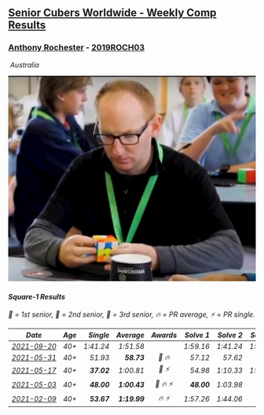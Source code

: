 <style>table {white-space: nowrap;}</style>
<link rel="stylesheet" type="text/css" href="/scw-comp/css/flags.css" />

## [Senior Cubers Worldwide - Weekly Comp Results](/scw-comp/results/)
### [Anthony Rochester](README.md) - [2019ROCH03](https://www.worldcubeassociation.org/persons/2019ROCH03?event=sq1)

<i class="flag flag-AU" />&nbsp;Australia

![Anthony Rochester](1556165958.jpg)

#### Square-1 Results

<span style="white-space: nowrap;">🥇 = 1st senior</span>, <span style="white-space: nowrap;">🥈 = 2nd senior</span>, <span style="white-space: nowrap;">🥉 = 3rd senior</span>, <span style="white-space: nowrap;">🔥 = PR average</span>, <span style="white-space: nowrap;">⚡ = PR single</span>.

| Date | Age | Single | Average | Awards | Solve 1 | Solve 2 | Solve 3 | Solve 4 | Solve 5 | Video |
| :--: | :--: | --: | --: | :--: | --: | --: | --: | --: | --: | :-- |
| [2021-09-20](../../results/2021-09-20/sq1.md) | 40+ | 1:41.24 | 1:51.58 |  | 1:59.16 | 1:41.24 | 1:54.35 | DNS | DNS | [Desktop](https://www.facebook.com/events/374286267681717/permalink/377959600647717) / [Mobile](https://m.facebook.com/events/374286267681717?view=permalink&id=377959600647717) |
| [2021-05-31](../../results/2021-05-31/sq1.md) | 40+ | 51.93 | **58.73** | 🥈 🔥 | 57.12 | 57.62 | 51.93 | 2:03.82 | 1:01.44 | [Desktop](https://www.facebook.com/events/4232725036784843/permalink/4238850322838981) / [Mobile](https://m.facebook.com/events/4232725036784843?view=permalink&id=4238850322838981) |
| [2021-05-17](../../results/2021-05-17/sq1.md) | 40+ | **37.02** | 1:00.81 | 🥈 ⚡ | 54.98 | 1:10.33 | 1:30.41 | **37.02** | 57.11 | [Desktop](https://www.facebook.com/events/200054195285035/permalink/201413118482476) / [Mobile](https://m.facebook.com/events/200054195285035?view=permalink&id=201413118482476) |
| [2021-05-03](../../results/2021-05-03/sq1.md) | 40+ | **48.00** | **1:00.43** | 🥉 🔥 ⚡ | **48.00** | 1:03.98 | 56.71 | 1:00.59 | 1:14.72 | [Desktop](https://www.facebook.com/events/1091923434665777/permalink/1095976800927107) / [Mobile](https://m.facebook.com/events/1091923434665777?view=permalink&id=1095976800927107) |
| [2021-02-09](../../results/2021-02-09/sq1.md) | 40+ | **53.67** | **1:19.99** | 🔥 ⚡ | 1:57.26 | 1:44.06 | 59.32 | 1:16.59 | **53.67** | [Desktop](https://www.facebook.com/events/466529388059949/permalink/469161501130071) / [Mobile](https://m.facebook.com/events/466529388059949?view=permalink&id=469161501130071) |


<!-- Global site tag (gtag.js) - Google Analytics -->
<script async src="https://www.googletagmanager.com/gtag/js?id=UA-86348435-3"></script>
<script>window.dataLayer = window.dataLayer || []; function gtag() {dataLayer.push(arguments);} gtag('js', new Date()); gtag('config', 'UA-86348435-3');</script>
